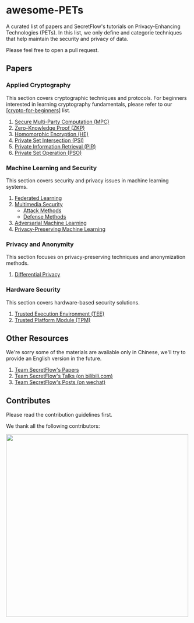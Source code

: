 # awesome-PETs

A curated list of papers and SecretFlow's tutorials on Privacy-Enhancing Technologies (PETs). In this list, we only define and categorie techniques that help maintain the security and privacy of data.

Please feel free to open a pull request.

## Papers

### Applied Cryptography

This section covers cryptographic techniques and protocols. For beginners interested in learning cryptography fundamentals, please refer to our [[crypto-for-beginners]](tutorials/crypto-beginner.md) list.

1. [Secure Multi-Party Computation (MPC)](cryptography/mpc.md)
2. [Zero-Knowledge Proof (ZKP)](cryptography/zkp.md)
3. [Homomorphic Encryption (HE)](cryptography/HE.md)
4. [Private Set Intersection (PSI)](cryptography/PSI.md)
5. [Private Information Retrieval (PIR)](cryptography/PIR.md)
6. [Private Set Operation (PSO)](cryptography/PSO.md)

### Machine Learning and Security

This section covers security and privacy issues in machine learning systems.

1. [Federated Learning](ml_security/fl.md)
2. [Multimedia Security](ml_security/multimedia/)
   - [Attack Methods](ml_security/multimedia/attack.md)
   - [Defense Methods](ml_security/multimedia/defense.md)
3. [Adversarial Machine Learning](ml_security/aml/)
4. [Privacy-Preserving Machine Learning](ml_security/ppml/)

### Privacy and Anonymity

This section focuses on privacy-preserving techniques and anonymization methods.

1. [Differential Privacy](privacy/dp.md)

### Hardware Security

This section covers hardware-based security solutions.

1. [Trusted Execution Environment (TEE)](hardware/tee.md)
2. [Trusted Platform Module (TPM)](hardware/tpm.md)

## Other Resources

We're sorry some of the materials are avaliable only in Chinese, we'll try to provide an English version in the future.

1. [Team SecretFlow's Papers](papers/secretflow.md)
2. [Team SecretFlow's Talks (on bilibili.com)](tutorials/talks.md)
3. [Team SecretFlow's Posts (on wechat)](tutorials/posts.md)

## Contributes

Please read the contribution guidelines first.

We thank all the following contributors:

<a href="https://github.com/secretflow/secretflow/graphs/contributors">
  <img src="https://contrib.rocks/image?repo=secretflow/secretflow", width=500 />
</a>

